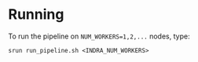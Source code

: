 # Running

To run the pipeline on `NUM_WORKERS=1,2,...` nodes, type:
```
srun run_pipeline.sh <INDRA_NUM_WORKERS>
```
